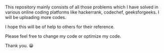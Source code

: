This repository mainly consists of all those problems which I have solved in various online coding platforms like hackerrank, codechef, geeksforgeeks. 
I will be uploading more codes.

I hope this will be of help to others for their reference.

Please feel free to change my code or optimize my code.

Thank you. 😀
